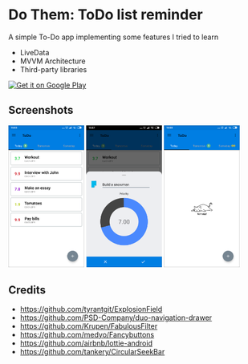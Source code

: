 Do Them: ToDo list reminder
=============

A simple To-Do app implementing some features I tried to learn



- LiveData
- MVVM Architecture
- Third-party libraries

[<img alt="Get it on Google Play" height="80" src="https://play.google.com/intl/en_us/badges/images/generic/en_badge_web_generic.png">](https://play.google.com/store/apps/details?id=com.feriramara.mytodo)

## Screenshots

<img alt="App image" src="release-12.png" width="30%"> <img alt="App image" src="release-11.png" width="30%"> <img alt="App image" src="release-13.png" width="30%">

## Credits

- https://github.com/tyrantgit/ExplosionField
- https://github.com/PSD-Company/duo-navigation-drawer
- https://github.com/Krupen/FabulousFilter
- https://github.com/medyo/Fancybuttons
- https://github.com/airbnb/lottie-android
- https://github.com/tankery/CircularSeekBar

